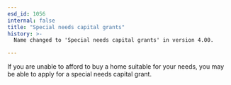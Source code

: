 ```yaml
---
esd_id: 1056
internal: false
title: "Special needs capital grants"
history: >-
  Name changed to 'Special needs capital grants' in version 4.00.

---
```


If you are unable to afford to buy a home suitable for your needs, you may be able to apply for a special needs capital grant.

